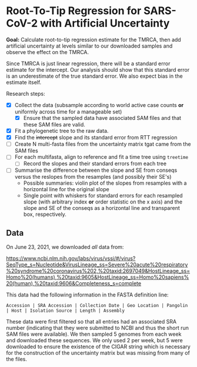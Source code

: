 # Root-To-Tip Regression for SARS-CoV-2 with Artificial Uncertainty

**Goal:** Calculate root-to-tip regression estimate for the TMRCA, then add artificial uncertainty at levels similar to our downloaded samples and observe the effect on the TMRCA.

Since TMRCA is just linear regression, there will be a standard error estimate for the intercept. Our analysis should show that this standard error is an underestimate of the true standard error. We also expect bias in the estimate itself. 

Research steps:

- [x] Collect the data (subsample according to world active case counts **or** uniformly across time for a manageable set)
	- [x] Ensure that the sampled data have associated SAM files and that these SAM files are valid.
- [x] Fit a phylogenetic tree to the raw data.
- [x] Find the ~~intercept~~ slope and its standard error from RTT regression
- [ ] Create N multi-fasta files from the uncertainty matrix tgat came from the SAM files
- [ ] For each multifasta, align to reference and fit a time tree using `treetime`
	- [ ] Record the slopes and their standard errors from each tree
- [ ] Summarise the difference between the slope and SE from conseqs versus the reslopes from the resamples (and possibly their SE's)
	- Possible summaries: violin plot of the slopes from resamples with a horizontal line for the original slope 
	- Single point with whiskers for standard errors for each resampled slope (with arbitrary index **or** order statistic on the x axis) and the slope and SE of the conseqs as a horizontal line and transparent box, respectively.

## Data

On June 23, 2021, we downloaded *all* data from:

https://www.ncbi.nlm.nih.gov/labs/virus/vssi/#/virus?SeqType_s=Nucleotide&VirusLineage_ss=Severe%20acute%20respiratory%20syndrome%20coronavirus%202,%20taxid:2697049&HostLineage_ss=Homo%20(humans),%20taxid:9605&HostLineage_ss=Homo%20sapiens%20(human),%20taxid:9606&Completeness_s=complete

This data had the following information in the FASTA definition line:

    Accession | SRA Accession | Collection Date | Geo Location | Pangolin | Host | Isolation Source | Length | Assembly

These data were first filtered so that all entries had an associated SRA number (indicating that they were submitted to NCBI and thus the short run SAM files were available). We then sampled 5 genomes from each week and downloaded these sequences. We only used 2 per week, but 5 were downloaded to ensure the existence of the CIGAR string which is necessary for the construction of the uncertainty matrix but was missing from many of the files. 








